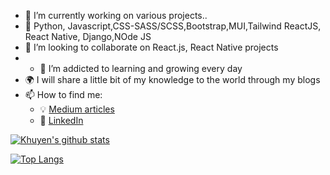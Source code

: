 - 🔭 I’m currently working on various projects..
- 🌱 Python, Javascript,CSS-SASS/SCSS,Bootstrap,MUI,Tailwind ReactJS, React Native, Django,NOde JS
- 👯 I’m looking to collaborate on React.js, React Native projects
- - 🌱 I’m addicted to learning and growing every day
- :earth_africa: I will share a little bit of my knowledge to the world through my blogs
- 📫 How to find me: 
  - :bulb: [Medium articles](https://medium.com/@55tc155)
  - :office: [LinkedIn](https://www.linkedin.com/in/tarikceyhan/)
  
[![Khuyen's github stats](https://github-readme-stats.vercel.app/api?username=tceyhan&count_private=true&show_icons=true&theme=radical&hide_rank=false)](https://github.com/anuraghazra/github-readme-stats)

[![Top Langs](https://github-readme-stats.vercel.app/api/top-langs/?username=tceyhan)](https://github.com/tceyhan/github-readme-stats)
